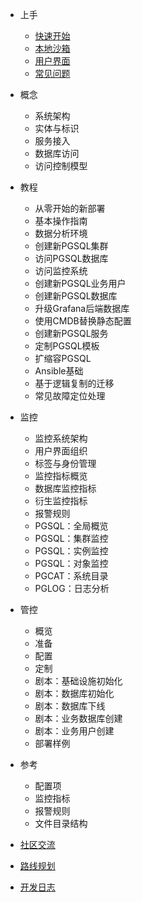 - 上手
  - [快速开始](s-install.md)
  - [本地沙箱](s-sandbox.md)
  - [用户界面](s-interface.md)
  - [常见问题](s-faq.md)

- 概念
  - 系统架构
  - 实体与标识
  - 服务接入
  - 数据库访问
  - 访问控制模型
  
- 教程
  - 从零开始的新部署
  - 基本操作指南
  - 数据分析环境  
  - 创建新PGSQL集群
  - 访问PGSQL数据库
  - 访问监控系统
  - 创建新PGSQL业务用户
  - 创建新PGSQL数据库
  - 升级Grafana后端数据库
  - 使用CMDB替换静态配置
  - 创建新PGSQL服务
  - 定制PGSQL模板
  - 扩缩容PGSQL
  - Ansible基础
  - 基于逻辑复制的迁移
  - 常见故障定位处理
  
- 监控
  - 监控系统架构
  - 用户界面组织
  - 标签与身份管理
  - 监控指标概览
  - 数据库监控指标
  - 衍生监控指标
  - 报警规则
  - PGSQL：全局概览
  - PGSQL：集群监控
  - PGSQL：实例监控
  - PGSQL：对象监控
  - PGCAT：系统目录
  - PGLOG：日志分析


- 管控
  - 概览
  - 准备
  - 配置
  - 定制
  - 剧本：基础设施初始化
  - 剧本：数据库初始化
  - 剧本：数据库下线
  - 剧本：业务数据库创建
  - 剧本：业务用户创建
  - 部署样例

- 参考
  - 配置项
  - 监控指标
  - 报警规则
  - 文件目录结构

- [社区交流](community.md)
- [路线规划](roadmap.md)
- [开发日志](devlog.md)
